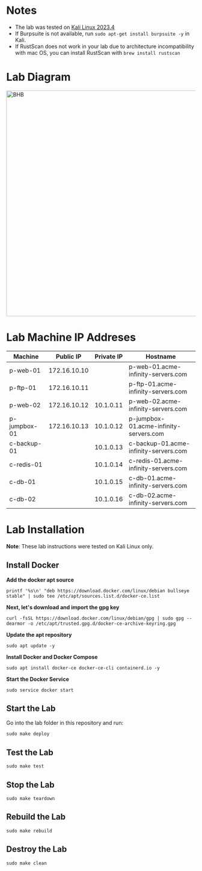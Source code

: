 # Notes
* The lab was tested on [Kali Linux 2023.4](https://old.kali.org/kali-images/kali-2023.4/kali-linux-2023.4-installer-amd64.iso)
* If Burpsuite is not available, run `sudo apt-get install burpsuite -y` in Kali.
* If RustScan does not work in your lab due to architecture incompatibility with mac OS, you can install RustScan with `brew install rustscan` 

# Lab Diagram
<p>
  <img src="https://github.com/dolevf/Black-Hat-Bash/blob/master/lab/lab-network-diagram.png?raw=true" width="600px" alt="BHB"/>
</p>

# Lab Machine IP Addreses
| Machine  | Public IP | Private IP | Hostname
| -------- | ------- | ------- | ------- | 
| p-web-01  | 172.16.10.10  |  | p-web-01.acme-infinity-servers.com |
| p-ftp-01  | 172.16.10.11  | | p-ftp-01.acme-infinity-servers.com  |
| p-web-02  | 172.16.10.12  | 10.1.0.11 | p-web-02.acme-infinity-servers.com  |
| p-jumpbox-01 | 172.16.10.13 | 10.1.0.12 | p-jumpbox-01.acme-infinity-servers.com |
| c-backup-01 | | 10.1.0.13 | c-backup-01.acme-infinity-servers.com |
| c-redis-01 | | 10.1.0.14 | c-redis-01.acme-infinity-servers.com |
| c-db-01 | | 10.1.0.15 | c-db-01.acme-infinity-servers.com |
| c-db-02 | | 10.1.0.16 | c-db-02.acme-infinity-servers.com |


# Lab Installation

**Note**: These lab instructions were tested on Kali Linux only.

## Install Docker

**Add the docker apt source**

`printf '%s\n' "deb https://download.docker.com/linux/debian bullseye stable" | sudo tee /etc/apt/sources.list.d/docker-ce.list`

**Next, let's download and import the gpg key**

`curl -fsSL https://download.docker.com/linux/debian/gpg | sudo gpg --dearmor -o /etc/apt/trusted.gpg.d/docker-ce-archive-keyring.gpg`

**Update the apt repository**

`sudo apt update -y`

**Install Docker and Docker Compose** 

`sudo apt install docker-ce docker-ce-cli containerd.io -y`

**Start the Docker Service** 

`sudo service docker start`

## Start the Lab
Go into the lab folder in this repository and run:

`sudo make deploy`

## Test the Lab
`sudo make test`

## Stop the Lab
`sudo make teardown`

## Rebuild the Lab
`sudo make rebuild`

## Destroy the Lab
`sudo make clean`

